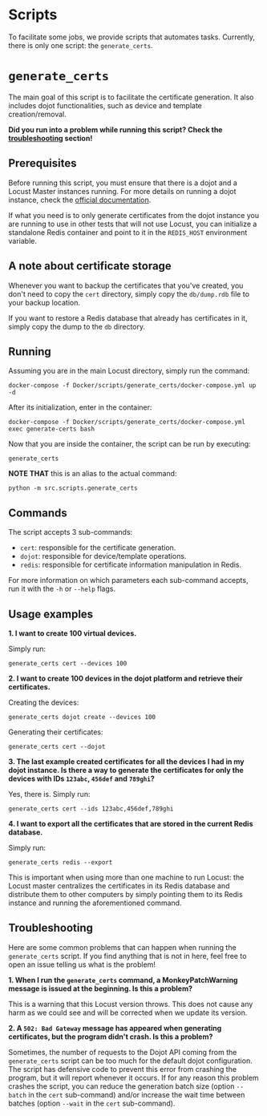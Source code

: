 # **Scripts**

To facilitate some jobs, we provide scripts that automates tasks. Currently, there is only one
script: the `generate_certs`.

# `generate_certs`

The main goal of this script is to facilitate the certificate generation. It also includes dojot
functionalities, such as device and template creation/removal.

**Did you run into a problem while running this script? Check the [troubleshooting](#troubleshooting)
section!**

## **Prerequisites**

Before running this script, you must ensure that there is a dojot and a Locust Master instances
running. For more details on running a dojot instance, check the
[official documentation](https://dojotdocs.readthedocs.io/en/stable/).

If what you need is to only generate certificates from the dojot instance you are running to use in
other tests that will not use Locust, you can initialize a standalone Redis container and point to
it in the `REDIS_HOST` environment variable.

## **A note about certificate storage**

Whenever you want to backup the certificates that you've created, you don't need to copy the `cert`
directory, simply copy the `db/dump.rdb` file to your backup location.

If you want to restore a Redis database that already has certificates in it, simply copy the dump to
the `db` directory.

## **Running**

Assuming you are in the main Locust directory, simply run the command:
```shell
docker-compose -f Docker/scripts/generate_certs/docker-compose.yml up -d
```

After its initialization, enter in the container:
```shell
docker-compose -f Docker/scripts/generate_certs/docker-compose.yml exec generate-certs bash
```

Now that you are inside the container, the script can be run by executing:
```shell
generate_certs
```

__NOTE THAT__ this is an alias to the actual command:
```shell
python -m src.scripts.generate_certs
```

## **Commands**

The script accepts 3 sub-commands:

- `cert`: responsible for the certificate generation.
- `dojot`: responsible for device/template operations.
- `redis`: responsible for certificate information manipulation in Redis.

For more information on which parameters each sub-command accepts, run it with the `-h` or `--help`
flags.

## **Usage examples**

**1. I want to create 100 virtual devices.**

Simply run:
```shell
generate_certs cert --devices 100
```

**2. I want to create 100 devices in the dojot platform and retrieve their certificates.**

Creating the devices:
```shell
generate_certs dojot create --devices 100
```

Generating their certificates:
```shell
generate_certs cert --dojot
```

**3. The last example created certificates for all the devices I had in my dojot instance. Is there
a way to generate the certificates for only the devices with IDs `123abc`, `456def` and `789ghi`?**

Yes, there is. Simply run:
```shell
generate_certs cert --ids 123abc,456def,789ghi
```

**4. I want to export all the certificates that are stored in the current Redis database.**

Simply run:
```shell
generate_certs redis --export
```

This is important when using more than one machine to run Locust: the Locust master centralizes the
certificates in its Redis database and distribute them to other computers by simply pointing them to
its Redis instance and running the aforementioned command.

## Troubleshooting

Here are some common problems that can happen when running the `generate_certs` script. If you find
anything that is not in here, feel free to open an issue telling us what is the problem!

**1. When I run the `generate_certs` command, a MonkeyPatchWarning message is issued at the
beginning. Is this a problem?**

This is a warning that this Locust version throws. This does not cause any harm as we could see and
will be corrected when we update its version.

**2. A `502: Bad Gateway` message has appeared when generating certificates, but the program didn't
crash. Is this a problem?**

Sometimes, the number of requests to the Dojot API coming from the `generate_certs` script can be too
much for the default dojot configuration. The script has defensive code to prevent this error from
crashing the program, but it will report whenever it occurs. If for any reason this problem crashes
the script, you can reduce the generation batch size (option `--batch` in the `cert` sub-command)
and/or increase the wait time between batches (option `--wait` in the `cert` sub-command).
